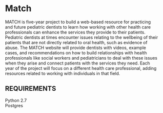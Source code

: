 Match
==========

MATCH is five-year project to build a web-based resource for practicing and future pediatric dentists to learn how working with other health care professionals can enhance the services they provide to their patients. Pediatric dentists at times encounter issues relating to the wellbeing of their patients that are not directly related to oral health, such as evidence of abuse. The MATCH website will provide dentists with videos, example cases, and recommendations on how to build relationships with health professionals like social workers and pediatricians to deal with these issues when they arise and connect patients with the services they need. Each year of the project will focus on a different health care professional, adding resources related to working with individuals in that field.

REQUIREMENTS
------------
Python 2.7  
Postgres  
